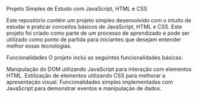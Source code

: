 
Projeto Simples de Estudo com JavaScript, HTML e CSS

Este repositório contém um projeto simples desenvolvido com o intuito de estudar e praticar conceitos básicos de JavaScript, HTML e CSS. Este projeto foi criado como parte de um processo de aprendizado e pode ser utilizado como ponto de partida para iniciantes que desejam entender melhor essas tecnologias.

Funcionalidades
O projeto inclui as seguintes funcionalidades básicas:

Manipulação do DOM utilizando JavaScript para interação com elementos HTML.
Estilização de elementos utilizando CSS para melhorar a apresentação visual.
Funcionalidades simples implementadas com JavaScript para demonstrar eventos e manipulação de dados.
